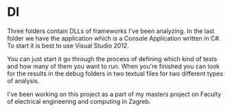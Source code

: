 # DI
Three folders contain DLLs of frameworks I've been analyzing.
In the last folder we have the application which is a Console Application written in C#.
To start it is best to use Visual Studio 2012.

You can just start it go through the process of defining which kind of tests and how many of them you want to run.
When you're finished you can look for the results in the debug folders in two textual files for two different types of analysis.

I've been working on this project as a part of my masters project on Faculty of electrical engineering and computing in Zagreb.

